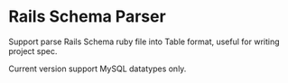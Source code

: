 # Rails Schema Parser

Support parse Rails Schema ruby file into Table format, useful for writing project spec.

Current version support MySQL datatypes only.
